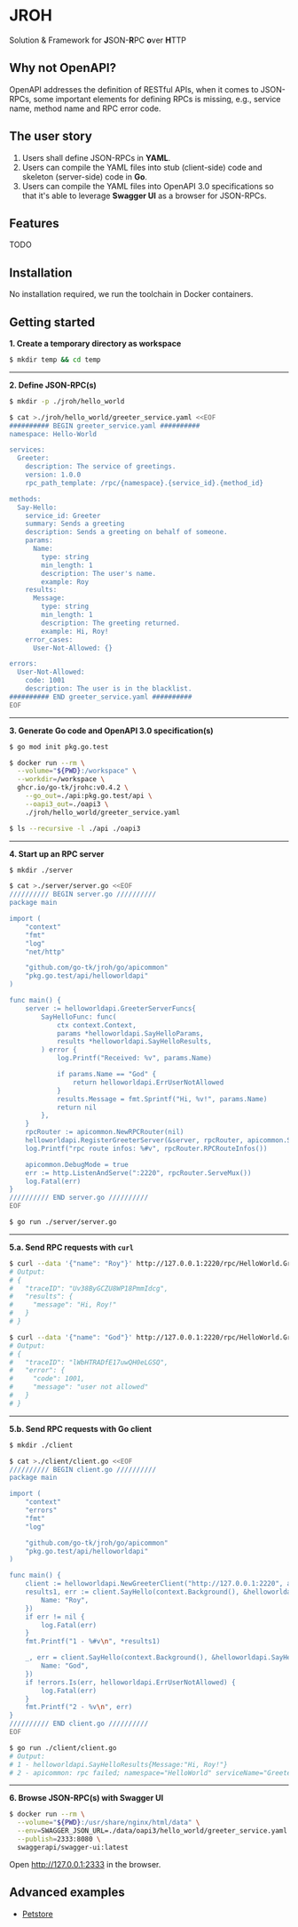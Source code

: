 # JROH

Solution & Framework for **J**SON-**R**PC **o**ver **H**TTP

## Why not OpenAPI?

OpenAPI addresses the definition of RESTful APIs, when it comes to JSON-RPCs, some important elements
for defining RPCs is missing, e.g., service name, method name and RPC error code.

## The user story

1. Users shall define JSON-RPCs in **YAML**.
2. Users can compile the YAML files into stub (client-side) code and skeleton (server-side) code in **Go**.
3. Users can compile the YAML files into OpenAPI 3.0 specifications so that it's able to leverage
**Swagger UI** as a browser for JSON-RPCs.

## Features

TODO

## Installation

No installation required, we run the toolchain in Docker containers.

## Getting started

**1. Create a temporary directory as workspace**

```sh
$ mkdir temp && cd temp
```

---

**2. Define JSON-RPC(s)**

```sh
$ mkdir -p ./jroh/hello_world

$ cat >./jroh/hello_world/greeter_service.yaml <<EOF
########## BEGIN greeter_service.yaml ##########
namespace: Hello-World

services:
  Greeter:
    description: The service of greetings.
    version: 1.0.0
    rpc_path_template: /rpc/{namespace}.{service_id}.{method_id}

methods:
  Say-Hello:
    service_id: Greeter
    summary: Sends a greeting
    description: Sends a greeting on behalf of someone.
    params:
      Name:
        type: string
        min_length: 1
        description: The user's name.
        example: Roy
    results:
      Message:
        type: string
        min_length: 1
        description: The greeting returned.
        example: Hi, Roy!
    error_cases:
      User-Not-Allowed: {}

errors:
  User-Not-Allowed:
    code: 1001
    description: The user is in the blacklist.
########## END greeter_service.yaml ##########
EOF
```

---

**3. Generate Go code and OpenAPI 3.0 specification(s)**

```sh
$ go mod init pkg.go.test

$ docker run --rm \
  --volume="${PWD}:/workspace" \
  --workdir=/workspace \
  ghcr.io/go-tk/jrohc:v0.4.2 \
    --go_out=./api:pkg.go.test/api \
    --oapi3_out=./oapi3 \
    ./jroh/hello_world/greeter_service.yaml

$ ls --recursive -l ./api ./oapi3
```

---

**4. Start up an RPC server**

```sh
$ mkdir ./server

$ cat >./server/server.go <<EOF
////////// BEGIN server.go //////////
package main

import (
    "context"
    "fmt"
    "log"
    "net/http"

    "github.com/go-tk/jroh/go/apicommon"
    "pkg.go.test/api/helloworldapi"
)

func main() {
    server := helloworldapi.GreeterServerFuncs{
        SayHelloFunc: func(
            ctx context.Context,
            params *helloworldapi.SayHelloParams,
            results *helloworldapi.SayHelloResults,
        ) error {
            log.Printf("Received: %v", params.Name)

            if params.Name == "God" {
                return helloworldapi.ErrUserNotAllowed
            }
            results.Message = fmt.Sprintf("Hi, %v!", params.Name)
            return nil
        },
    }
    rpcRouter := apicommon.NewRPCRouter(nil)
    helloworldapi.RegisterGreeterServer(&server, rpcRouter, apicommon.ServerOptions{})
    log.Printf("rpc route infos: %#v", rpcRouter.RPCRouteInfos())

    apicommon.DebugMode = true
    err := http.ListenAndServe(":2220", rpcRouter.ServeMux())
    log.Fatal(err)
}
////////// END server.go //////////
EOF

$ go run ./server/server.go
```

---

**5.a. Send RPC requests with `curl`**

```sh
$ curl --data '{"name": "Roy"}' http://127.0.0.1:2220/rpc/HelloWorld.Greeter.SayHello
# Output:
# {
#   "traceID": "Uv38ByGCZU8WP18PmmIdcg",
#   "results": {
#     "message": "Hi, Roy!"
#   }
# }

$ curl --data '{"name": "God"}' http://127.0.0.1:2220/rpc/HelloWorld.Greeter.SayHello
# Output:
# {
#   "traceID": "lWbHTRADfE17uwQH0eLGSQ",
#   "error": {
#     "code": 1001,
#     "message": "user not allowed"
#   }
# }
```

---

**5.b. Send RPC requests with Go client**

```sh
$ mkdir ./client

$ cat >./client/client.go <<EOF
////////// BEGIN client.go //////////
package main

import (
    "context"
    "errors"
    "fmt"
    "log"

    "github.com/go-tk/jroh/go/apicommon"
    "pkg.go.test/api/helloworldapi"
)

func main() {
    client := helloworldapi.NewGreeterClient("http://127.0.0.1:2220", apicommon.ClientOptions{})
    results1, err := client.SayHello(context.Background(), &helloworldapi.SayHelloParams{
        Name: "Roy",
    })
    if err != nil {
        log.Fatal(err)
    }
    fmt.Printf("1 - %#v\n", *results1)

    _, err = client.SayHello(context.Background(), &helloworldapi.SayHelloParams{
        Name: "God",
    })
    if !errors.Is(err, helloworldapi.ErrUserNotAllowed) {
        log.Fatal(err)
    }
    fmt.Printf("2 - %v\n", err)
}
////////// END client.go //////////
EOF

$ go run ./client/client.go
# Output:
# 1 - helloworldapi.SayHelloResults{Message:"Hi, Roy!"}
# 2 - apicommon: rpc failed; namespace="HelloWorld" serviceName="Greeter" methodName="SayHello" traceID="lWbHTRADfE17uwQH0eLGSQ": api: user not allowed (1001)
```

---

**6. Browse  JSON-RPC(s) with Swagger UI**

```sh
$ docker run --rm \
  --volume="${PWD}:/usr/share/nginx/html/data" \
  --env=SWAGGER_JSON_URL=./data/oapi3/hello_world/greeter_service.yaml \
  --publish=2333:8080 \
  swaggerapi/swagger-ui:latest
```

Open http://127.0.0.1:2333 in the browser.

## Advanced examples

- [Petstore](examples/2-petstore)
